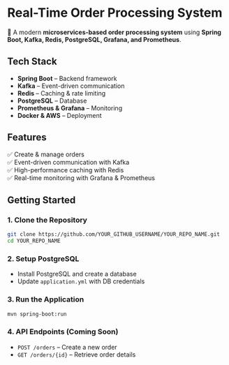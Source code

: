# **Real-Time Order Processing System**  

🚀 A modern **microservices-based order processing system** using **Spring Boot, Kafka, Redis, PostgreSQL, Grafana, and Prometheus**.  

## **Tech Stack**  
- **Spring Boot** – Backend framework  
- **Kafka** – Event-driven communication  
- **Redis** – Caching & rate limiting  
- **PostgreSQL** – Database  
- **Prometheus & Grafana** – Monitoring  
- **Docker & AWS** – Deployment  

## **Features**  
✅ Create & manage orders  
✅ Event-driven communication with Kafka  
✅ High-performance caching with Redis  
✅ Real-time monitoring with Grafana & Prometheus  

## **Getting Started**  

### **1. Clone the Repository**  
```sh  
git clone https://github.com/YOUR_GITHUB_USERNAME/YOUR_REPO_NAME.git  
cd YOUR_REPO_NAME  
```  

### **2. Setup PostgreSQL**  
- Install PostgreSQL and create a database  
- Update `application.yml` with DB credentials  

### **3. Run the Application**  
```sh  
mvn spring-boot:run  
```  

### **4. API Endpoints (Coming Soon)**  
- `POST /orders` – Create a new order  
- `GET /orders/{id}` – Retrieve order details  
